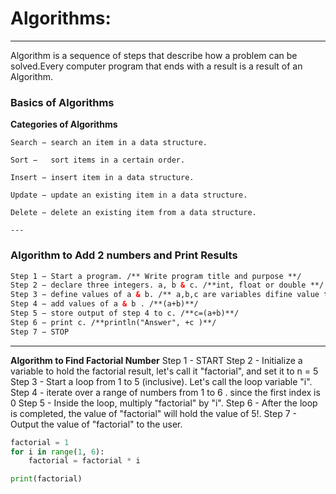 # Algorithms:
---

Algorithm is a sequence of steps that describe how a problem can be solved.Every computer program that ends with a result is a result of an Algorithm.

### Basics of Algorithms
**Categories of Algorithms**

    Search − search an item in a data structure.

    Sort −   sort items in a certain order.

    Insert − insert item in a data structure.

    Update − update an existing item in a data structure.

    Delete − delete an existing item from a data structure.
    
    ---
    
### Algorithm to Add 2 numbers and Print Results

```HTML
Step 1 − Start a program. /** Write program title and purpose **/
Step 2 − declare three integers. a, b & c. /**int, float or double **/
Step 3 − define values of a & b. /** a,b,c are variables difine value types **/
Step 4 − add values of a & b . /**(a+b)**/
Step 5 − store output of step 4 to c. /**c=(a+b)**/
Step 6 − print c. /**println("Answer", +c )**/
Step 7 − STOP

```
---
**Algorithm to Find Factorial Number**
Step 1 - START
Step 2 - Initialize a variable to hold the factorial result, let's call it "factorial", and set it to n = 5  
Step 3 - Start a loop from 1 to 5 (inclusive). Let's call the loop variable "i".
Step 4 - iterate over a range of numbers from 1 to 6 . since the first index is 0 
Step 5 - Inside the loop, multiply "factorial" by "i".
Step 6 - After the loop is completed, the value of "factorial" will hold the value of 5!.
Step 7 - Output the value of "factorial" to the user. 

```python
factorial = 1
for i in range(1, 6):
    factorial = factorial * i

print(factorial)

```

